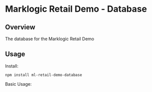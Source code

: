 Marklogic Retail Demo - Database
==

Overview
--

The database for the Marklogic Retail Demo

Usage
--

Install:
```
npm install ml-retail-demo-database
```

Basic Usage:
